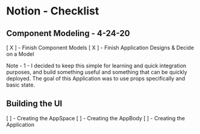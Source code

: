 # Notion - Checklist 

## Component Modeling - 4-24-20

[ X ] - Finish Component Models
[ X ] - Finish Application Designs & Decide on a Model



Note - 1 - I decided to keep this simple for learning and quick integration purposes,
and build something useful and something that can be quickly deployed. The goal of this Application was to use props specifically and basic state.


## Building the UI

[ ] - Creating the AppSpace
[ ] - Creating the AppBody
[ ] - Creating the Application

